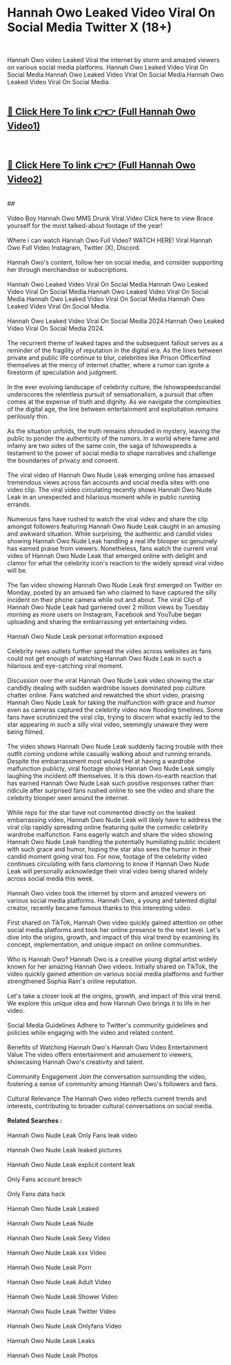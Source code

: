 # Hannah Owo Leaked Video Viral On Social Media Twitter X (18+) <br>
<br>

Hannah Owo video Leaked Viral the internet by storm and amazed viewers on various social media platforms. Hannah Owo Leaked Video Viral On Social Media.Hannah Owo Leaked Video Viral On Social Media.Hannah Owo Leaked Video Viral On Social Media.<br>
 <br>

##  <a href="https://play.trustnlinepharmacy.us?title=Full Hannah_Owo&ref=git">🔴 Click Here To link 👉👉 (Full Hannah Owo Video1)</a><br>
  <br>

##  <a href="https://play.trustnlinepharmacy.us?title=Full Hannah_Owo&ref=git">🔴 Click Here To link 👉👉 (Full Hannah Owo Video2)</a><br>
  <br>
  ##


  <br>

  <br>
Video Boy Hannah Owo MMS Drunk Viral.Video Click here to view Brace yourself for the most talked-about footage of the year!
<br><br>
Where i can watch Hannah Owo Full Video? WATCH HERE! Viral Hannah Owo Full Video Instagram, Twitter (X), Discord.
<br><br>
Hannah Owo's content, follow her on social media, and consider supporting her through merchandise or subscriptions.
<br><br>
Hannah Owo Leaked Video Viral On Social Media.Hannah Owo Leaked Video Viral On Social Media.Hannah Owo Leaked Video Viral On Social Media.Hannah Owo Leaked Video Viral On Social Media.Hannah Owo Leaked Video Viral On Social Media.
<br><br>
Hannah Owo Leaked Video Viral On Social Media 2024.Hannah Owo Leaked Video Viral On Social Media 2024.
<br><br>
The recurrent theme of leaked tapes and the subsequent fallout serves as a reminder of the fragility of reputation in the digital era. As the lines between private and public life continue to blur, celebrities like Prison Officerfind themselves at the mercy of internet chatter, where a rumor can ignite a firestorm of speculation and judgment.
<br><br>
In the ever evolving landscape of celebrity culture, the Ishowspeedscandal underscores the relentless pursuit of sensationalism, a pursuit that often comes at the expense of truth and dignity. As we navigate the complexities of the digital age, the line between entertainment and exploitation remains perilously thin.
<br><br>
As the situation unfolds, the truth remains shrouded in mystery, leaving the public to ponder the authenticity of the rumors. In a world where fame and infamy are two sides of the same coin, the saga of Ishowspeedis a testament to the power of social media to shape narratives and challenge the boundaries of privacy and consent.
<br><br>
The viral video of Hannah Owo Nude Leak emerging online has amassed tremendous views across fan accounts and social media sites with one video clip. The viral video circulating recently shows Hannah Owo Nude Leak in an unexpected and hilarious moment while in public running errands.
<br><br>
Numerous fans have rushed to watch the viral video and share the clip amongst followers featuring Hannah Owo Nude Leak caught in an amusing and awkward situation. While surprising, the authentic and candid video showing Hannah Owo Nude Leak handling a real life blooper so genuinely has earned praise from viewers. Nonetheless, fans watch the current viral video of Hannah Owo Nude Leak that emerged online with delight and clamor for what the celebrity icon's reaction to the widely spread viral video will be.
<br><br>
The fan video showing Hannah Owo Nude Leak first emerged on Twitter on Monday, posted by an amused fan who claimed to have captured the silly incident on their phone camera while out and about. The viral Clip of Hannah Owo Nude Leak had garnered over 2 million views by Tuesday morning as more users on Instagram, Facebook and YouTube began uploading and sharing the embarrassing yet entertaining video.
<br><br>
Hannah Owo Nude Leak personal information exposed
<br><br>
Celebrity news outlets further spread the video across websites as fans could not get enough of watching Hannah Owo Nude Leak in such a hilarious and eye-catching viral moment.
<br><br>
Discussion over the viral Hannah Owo Nude Leak video showing the star candidly dealing with sudden wardrobe issues dominated pop culture chatter online. Fans watched and rewatched the short video, praising Hannah Owo Nude Leak for taking the malfunction with grace and humor even as cameras captured the celebrity video now flooding timelines. Some fans have scrutinized the viral clip, trying to discern what exactly led to the star appearing in such a silly viral video, seemingly unaware they were being filmed.
<br><br>
The video shows Hannah Owo Nude Leak suddenly facing trouble with their outfit coming undone while casually walking about and running errands. Despite the embarrassment most would feel at having a wardrobe malfunction publicly, viral footage shows Hannah Owo Nude Leak simply laughing the incident off themselves. It is this down-to-earth reaction that has earned Hannah Owo Nude Leak such positive responses rather than ridicule after surprised fans rushed online to see the video and share the celebrity blooper seen around the internet.
<br><br>
While reps for the star have not commented directly on the leaked embarrassing video, Hannah Owo Nude Leak will likely have to address the viral clip rapidly spreading online featuring quite the comedic celebrity wardrobe malfunction. Fans eagerly watch and share the video showing Hannah Owo Nude Leak handling the potentially humiliating public incident with such grace and humor, hoping the star also sees the humor in their candid moment going viral too. For now, footage of the celebrity video continues circulating with fans clamoring to know if Hannah Owo Nude Leak will personally acknowledge their viral video being shared widely across social media this week.
<br><br>
Hannah Owo video took the internet by storm and amazed viewers on various social media platforms. Hannah Owo, a young and talented digital creator, recently became famous thanks to this interesting video.
<br><br>
First shared on TikTok, Hannah Owo video quickly gained attention on other social media platforms and took her online presence to the next level. Let's dive into the origins, growth, and impact of this viral trend by examining its concept, implementation, and unique impact on online communities.
<br><br>
Who is Hannah Owo? Hannah Owo is a creative young digital artist widely known for her amazing Hannah Owo videos. Initially shared on TikTok, the video quickly gained attention on various social media platforms and further strengthened Sophia Rain's online reputation.
<br><br>
Let's take a closer look at the origins, growth, and impact of this viral trend. We explore this unique idea and how Hannah Owo brings it to life in her video.
<br><br>
Social Media Guidelines Adhere to Twitter's community guidelines and policies while engaging with the video and related content.
<br><br>
Benefits of Watching Hannah Owo's Hannah Owo Video Entertainment Value The video offers entertainment and amusement to viewers, showcasing Hannah Owo's creativity and talent.
<br><br>
Community Engagement Join the conversation surrounding the video, fostering a sense of community among Hannah Owo's followers and fans.
<br><br>
Cultural Relevance The Hannah Owo video reflects current trends and interests, contributing to broader cultural conversations on social media.
<br><br>
<strong>Related Searches :</strong>
<br><br>
Hannah Owo Nude Leak Only Fans leak video
<br><br>
Hannah Owo Nude Leak leaked pictures
<br><br>
Hannah Owo Nude Leak explicit content leak
<br><br>
Only Fans account breach
<br><br>
Only Fans data hack
<br><br>
Hannah Owo Nude Leak Leaked
<br><br>
Hannah Owo Nude Leak Nude
<br><br>
Hannah Owo Nude Leak Sexy Video
<br><br>
Hannah Owo Nude Leak xxx Video
<br><br>
Hannah Owo Nude Leak Porn
<br><br>
Hannah Owo Nude Leak Adult Video
<br><br>
Hannah Owo Nude Leak Shower Video
<br><br>
Hannah Owo Nude Leak Twitter Video
<br><br>
Hannah Owo Nude Leak Onlyfans Video
<br><br>
Hannah Owo Nude Leak Leaks
<br><br>
Hannah Owo Nude Leak Photos